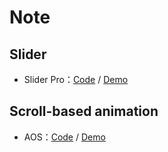 # Note
## Slider
* Slider Pro：[Code](https://github.com/bqworks/slider-pro) / [Demo](http://bqworks.com/slider-pro/)
## Scroll-based animation
* AOS：[Code](https://github.com/michalsnik/aos) / [Demo](http://michalsnik.github.io/aos/)
